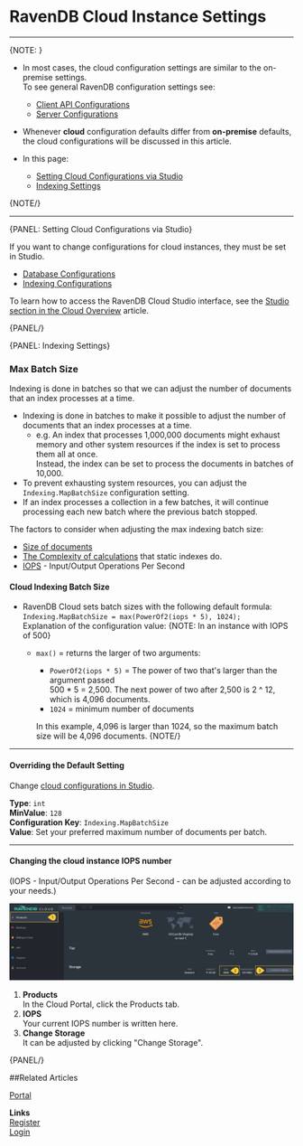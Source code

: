# RavenDB Cloud Instance Settings
---

{NOTE: }

* In most cases, the cloud configuration settings are similar to the on-premise settings.  
  To see general RavenDB configuration settings see: 
   * [Client API Configurations](../client-api/configuration/conventions) 
   * [Server Configurations](../server/configuration/configuration-options) 

* Whenever **cloud** configuration defaults differ from **on-premise** defaults, 
  the cloud configurations will be discussed in this article.

* In this page:  
   * [Setting Cloud Configurations via Studio](../cloud/cloud-settings#setting-cloud-configurations-via-studio)
   * [Indexing Settings](../cloud/cloud-settings#indexing-settings)

{NOTE/}

---


{PANEL: Setting Cloud Configurations via Studio}

If you want to change configurations for cloud instances, they must be set in Studio. 

* [Database Configurations](../studio/database/settings/database-settings)
* [Indexing Configurations](../studio/database/indexes/create-map-index#configuration)

To learn how to access the RavenDB Cloud Studio interface, see the [Studio section in the Cloud Overview](../cloud/cloud-overview#ravendb-studio---graphic-user-interface) article.

{PANEL/}

{PANEL: Indexing Settings}

### Max Batch Size

Indexing is done in batches so that we can adjust the number of documents that an index processes at a time.  

* Indexing is done in batches to make it possible to adjust the number of documents that an index processes at a time.  
   * e.g. An index that processes 1,000,000 documents might exhaust memory and other system resources 
     if the index is set to process them all at once.  
     Instead, the index can be set to process the documents in batches of 10,000. 
* To prevent exhausting system resources, you can adjust the `Indexing.MapBatchSize` configuration setting.  
* If an index processes a collection in a few batches, it will continue processing each new batch where the previous batch stopped.  

The factors to consider when adjusting the max indexing batch size:

* [Size of documents](https://ravendb.net/articles/dealing-with-large-documents-100-mb#:~:text=RavenDB%20can%20handle%20large%20documents,isn't%20a%20practical%20one.)
* [The Complexity of calculations](../studio/database/indexes/indexing-performance#common-indexing-issues) that static indexes do.
* [IOPS](../cloud/cloud-settings#changing-the-cloud-instance-iops-number) - Input/Output Operations Per Second

#### Cloud Indexing Batch Size 

* RavenDB Cloud sets batch sizes with the following default formula:  
  `Indexing.MapBatchSize = max(PowerOf2(iops * 5), 1024);`  
  Explanation of the configuration value:
    {NOTE: In an instance with IOPS of 500}
    * `max()` = returns the larger of two arguments:
        * `PowerOf2(iops * 5)` = The power of two that's larger than the argument passed  
        500 * 5 = 2,500. The next power of two after 2,500 is 2 ^ 12, which is 4,096 documents.  
        * `1024` = minimum number of documents  
               
        In this example, 4,096 is larger than 1024, so the maximum batch size will be 4,096 documents.
    {NOTE/}

---

#### Overriding the Default Setting

Change [cloud configurations in Studio](../studio/database/indexes/create-map-index#configuration).

**Type**: `int`  
**MinValue**: `128`  
**Configuration Key**: `Indexing.MapBatchSize`  
**Value**: Set your preferred maximum number of documents per batch.  

---

#### Changing the cloud instance IOPS number 

(IOPS - Input/Output Operations Per Second - can be adjusted according to your needs.)

  !["Find IOPS Number"](images\configuration-see-iops.png "Find IOPS Number")

   1. **Products**  
      In the Cloud Portal, click the Products tab.
   2. **IOPS**  
      Your current IOPS number is written here.  
   3. **Change Storage**  
      It can be adjusted by clicking "Change Storage". 

{PANEL/}


##Related Articles
  
[Portal](../cloud/portal/cloud-portal)  
  
**Links**  
[Register]( https://cloud.ravendb.net/user/register)  
[Login]( https://cloud.ravendb.net/user/login)  
  
